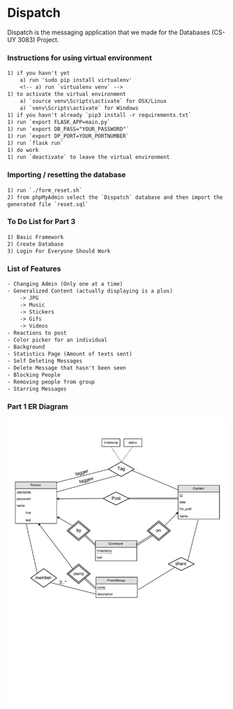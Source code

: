 # Dispatch
Dispatch is the messaging application that we made for the Databases (CS-UY 3083) Project. 

### Instructions for using virtual environment
	1) if you havn't yet 
		a) run 'sudo pip install virtualenv'
		<!-- a) run `virtualenv venv` -->
	1) to activate the virtual environment
		a) `source venv\Scripts\activate` for OSX/Linux
		a) `venv\Scripts\activate` for Windows
	1) if you havn't already `pip3 install -r requirements.txt`
	1) run `export FLASK_APP=main.py`
	1) run `export DB_PASS="YOUR_PASSWORD"`
	1) run `export DP_PORT=YOUR_PORTNUMBER`
	1) run `flask run`
	1) do work
	1) run `deactivate` to leave the virtual environment

### Importing / resetting the database
	1) run `./form_reset.sh`
	2) from phpMyAdmin select the `Dispatch` database and then import the generated file `reset.sql`

### To Do List for Part 3
	1) Basic Framework
	2) Create Database
	3) Login For Everyone Should Work

### List of Features
	- Changing Admin (Only one at a time)
	- Generalized Content (actually displaying is a plus)
		-> JPG
		-> Music
		-> Stickers
		-> Gifs
		-> Videos
	- Reactions to post
	- Color picker for an individual
	- Background
	- Statistics Page (Amount of texts sent)
	- Self Deleting Messages
	- Delete Message that hasn't been seen
	- Blocking People
	- Removing people from group
	- Starring Messages

### Part 1 ER Diagram
![Part 1 ER](/docs/Part1_ER.png)
